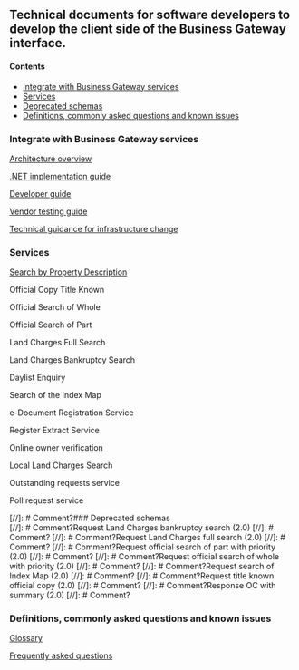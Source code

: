 
## Technical documents for software developers to develop the client side of the Business Gateway interface.

#### Contents
- [Integrate with Business Gateway services](#integrate-with-Business-Gateway-services)
- [Services](#services)
- [Deprecated schemas](#deprecated-schemas)
- [Definitions, commonly asked questions and known issues](#definitions-commonly-asked-questions-and-known-issues)

### Integrate with Business Gateway services
[Architecture overview](pages/integrate/ARCH_OVER.md)

[.NET implementation guide](pages/integrate/NET_IMPL.md)

[Developer guide](pages/integrate/DEV_GUIDE.md)

[Vendor testing guide](pages/integrate/VENDOR_TEST_GUIDE.md)

[Technical guidance for infrastructure change](pages/integrate/TECH_GUIDE.md)

### Services
[Search by Property Description](pages/services/EPD.md)

Official Copy Title Known

Official Search of Whole

Official Search of Part

Land Charges Full Search

Land Charges Bankruptcy Search

Daylist Enquiry

Search of the Index Map

e-Document Registration Service

Register Extract Service

Online owner verification

Local Land Charges Search

Outstanding requests service

Poll request service

[//]: # Comment?### Deprecated schemas	
[//]: # Comment?Request Land Charges bankruptcy search (2.0)
[//]: # Comment?
[//]: # Comment?Request Land Charges full search (2.0)
[//]: # Comment?
[//]: # Comment?Request official search of part with priority (2.0)
[//]: # Comment?
[//]: # Comment?Request official search of whole with priority (2.0)
[//]: # Comment?
[//]: # Comment?Request search of Index Map (2.0)
[//]: # Comment?
[//]: # Comment?Request title known official copy (2.0)
[//]: # Comment?
[//]: # Comment?Response OC with summary (2.0)
[//]: # Comment?
### Definitions, commonly asked questions and known issues	
[Glossary](pages/definitions/GLOSSARY.md "Glossry")

[Frequently asked questions](pages/services/EPD.md "Frequently asked questions")

